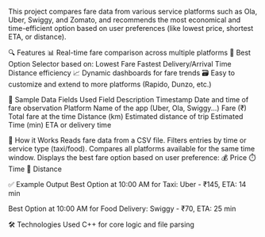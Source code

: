 This project compares fare data from various service platforms such as Ola, Uber, Swiggy, and Zomato, and recommends the most economical and time-efficient option based on user preferences (like lowest price, shortest ETA, or distance).

🔍 Features
📊 Real-time fare comparison across multiple platforms
🧠 Best Option Selector based on:
    Lowest Fare
    Fastest Delivery/Arrival Time
    Distance efficiency
📈 Dynamic dashboards for fare trends
🗃️ Easy to customize and extend to more platforms (Rapido, Dunzo, etc.)

🧪 Sample Data Fields Used
Field	Description
Timestamp	Date and time of fare observation
Platform	Name of the app (Uber, Ola, Swiggy...)
Fare (₹)	Total fare at the time
Distance (km)	Estimated distance of trip
Estimated Time (min)	ETA or delivery time

🔧 How it Works
Reads fare data from a CSV file.
Filters entries by time or service type (taxi/food).
Compares all platforms available for the same time window.
Displays the best fare option based on user preference:
     💰 Price
     ⏱️ Time
     📍 Distance

✅ Example Output
Best Option at 10:00 AM for Taxi:
Uber - ₹145, ETA: 14 min

Best Option at 10:00 AM for Food Delivery:
Swiggy - ₹70, ETA: 25 min

🛠️ Technologies Used
C++ for core logic and file parsing








